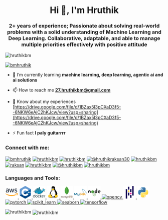 <h1 align="center">Hi 👋, I'm Hruthik</h1>
<h3 align="center">2+ years of experience; Passionate about solving real-world problems with a solid understanding of Machine Learning and Deep Learning. Collaborative, adaptable, and able to manage multiple priorities effectively with positive attitude</h3>

<p align="left"> <img src="https://komarev.com/ghpvc/?username=hruthikbm&label=Profile%20views&color=0e75b6&style=flat" alt="hruthikbm" /> </p>

<p align="left"> <a href="https://twitter.com/bmhruthik" target="blank"><img src="https://img.shields.io/twitter/follow/bmhruthik?logo=twitter&style=for-the-badge" alt="bmhruthik" /></a> </p>

- 🌱 I’m currently learning **machine learning, deep learning, agentic ai and ai solutions**

- 📫 How to reach me **27.hruthikbm@gmail.com**

- 📄 Know about my experiences [https://drive.google.com/file/d/1BZax5l3pCXaD3f5--6NKW6eAjC2hKJcw/view?usp=sharing](https://drive.google.com/file/d/1BZax5l3pCXaD3f5--6NKW6eAjC2hKJcw/view?usp=sharing)

- ⚡ Fun fact **I paly guitarrrr**

<h3 align="left">Connect with me:</h3>
<p align="left">
<a href="https://twitter.com/bmhruthik" target="blank"><img align="center" src="https://raw.githubusercontent.com/rahuldkjain/github-profile-readme-generator/master/src/images/icons/Social/twitter.svg" alt="bmhruthik" height="30" width="40" /></a>
<a href="https://linkedin.com/in/hruthikbm" target="blank"><img align="center" src="https://raw.githubusercontent.com/rahuldkjain/github-profile-readme-generator/master/src/images/icons/Social/linked-in-alt.svg" alt="hruthikbm" height="30" width="40" /></a>
<a href="https://kaggle.com/hruthikbm" target="blank"><img align="center" src="https://raw.githubusercontent.com/rahuldkjain/github-profile-readme-generator/master/src/images/icons/Social/kaggle.svg" alt="hruthikbm" height="30" width="40" /></a>
<a href="https://medium.com/@hruthikraksan30" target="blank"><img align="center" src="https://raw.githubusercontent.com/rahuldkjain/github-profile-readme-generator/master/src/images/icons/Social/medium.svg" alt="@hruthikraksan30" height="30" width="40" /></a>
<a href="https://www.hackerrank.com/hruthikbm" target="blank"><img align="center" src="https://raw.githubusercontent.com/rahuldkjain/github-profile-readme-generator/master/src/images/icons/Social/hackerrank.svg" alt="hruthikbm" height="30" width="40" /></a>
<a href="https://codeforces.com/profile/raksan" target="blank"><img align="center" src="https://raw.githubusercontent.com/rahuldkjain/github-profile-readme-generator/master/src/images/icons/Social/codeforces.svg" alt="raksan" height="30" width="40" /></a>
<a href="https://www.leetcode.com/hruthikbm" target="blank"><img align="center" src="https://raw.githubusercontent.com/rahuldkjain/github-profile-readme-generator/master/src/images/icons/Social/leet-code.svg" alt="hruthikbm" height="30" width="40" /></a>
<a href="https://www.hackerearth.com/@hruthikbm" target="blank"><img align="center" src="https://raw.githubusercontent.com/rahuldkjain/github-profile-readme-generator/master/src/images/icons/Social/hackerearth.svg" alt="@hruthikbm" height="30" width="40" /></a>
<a href="https://auth.geeksforgeeks.org/user/hruthikbm" target="blank"><img align="center" src="https://raw.githubusercontent.com/rahuldkjain/github-profile-readme-generator/master/src/images/icons/Social/geeks-for-geeks.svg" alt="hruthikbm" height="30" width="40" /></a>
</p>

<h3 align="left">Languages and Tools:</h3>
<p align="left"> <a href="https://aws.amazon.com" target="_blank" rel="noreferrer"> <img src="https://raw.githubusercontent.com/devicons/devicon/master/icons/amazonwebservices/amazonwebservices-original-wordmark.svg" alt="aws" width="40" height="40"/> </a> <a href="https://www.w3schools.com/cpp/" target="_blank" rel="noreferrer"> <img src="https://raw.githubusercontent.com/devicons/devicon/master/icons/cplusplus/cplusplus-original.svg" alt="cplusplus" width="40" height="40"/> </a> <a href="https://www.docker.com/" target="_blank" rel="noreferrer"> <img src="https://raw.githubusercontent.com/devicons/devicon/master/icons/docker/docker-original-wordmark.svg" alt="docker" width="40" height="40"/> </a> <a href="https://www.linux.org/" target="_blank" rel="noreferrer"> <img src="https://raw.githubusercontent.com/devicons/devicon/master/icons/linux/linux-original.svg" alt="linux" width="40" height="40"/> </a> <a href="https://www.mongodb.com/" target="_blank" rel="noreferrer"> <img src="https://raw.githubusercontent.com/devicons/devicon/master/icons/mongodb/mongodb-original-wordmark.svg" alt="mongodb" width="40" height="40"/> </a> <a href="https://www.mysql.com/" target="_blank" rel="noreferrer"> <img src="https://raw.githubusercontent.com/devicons/devicon/master/icons/mysql/mysql-original-wordmark.svg" alt="mysql" width="40" height="40"/> </a> <a href="https://nodejs.org" target="_blank" rel="noreferrer"> <img src="https://raw.githubusercontent.com/devicons/devicon/master/icons/nodejs/nodejs-original-wordmark.svg" alt="nodejs" width="40" height="40"/> </a> <a href="https://opencv.org/" target="_blank" rel="noreferrer"> <img src="https://www.vectorlogo.zone/logos/opencv/opencv-icon.svg" alt="opencv" width="40" height="40"/> </a> <a href="https://pandas.pydata.org/" target="_blank" rel="noreferrer"> <img src="https://raw.githubusercontent.com/devicons/devicon/2ae2a900d2f041da66e950e4d48052658d850630/icons/pandas/pandas-original.svg" alt="pandas" width="40" height="40"/> </a> <a href="https://www.python.org" target="_blank" rel="noreferrer"> <img src="https://raw.githubusercontent.com/devicons/devicon/master/icons/python/python-original.svg" alt="python" width="40" height="40"/> </a> <a href="https://pytorch.org/" target="_blank" rel="noreferrer"> <img src="https://www.vectorlogo.zone/logos/pytorch/pytorch-icon.svg" alt="pytorch" width="40" height="40"/> </a> <a href="https://scikit-learn.org/" target="_blank" rel="noreferrer"> <img src="https://upload.wikimedia.org/wikipedia/commons/0/05/Scikit_learn_logo_small.svg" alt="scikit_learn" width="40" height="40"/> </a> <a href="https://seaborn.pydata.org/" target="_blank" rel="noreferrer"> <img src="https://seaborn.pydata.org/_images/logo-mark-lightbg.svg" alt="seaborn" width="40" height="40"/> </a> <a href="https://www.tensorflow.org" target="_blank" rel="noreferrer"> <img src="https://www.vectorlogo.zone/logos/tensorflow/tensorflow-icon.svg" alt="tensorflow" width="40" height="40"/> </a> </p>

<p><img align="left" src="https://github-readme-stats.vercel.app/api/top-langs?username=hruthikbm&show_icons=true&locale=en&layout=compact" alt="hruthikbm" /></p>

<p>&nbsp;<img align="center" src="https://github-readme-stats.vercel.app/api?username=hruthikbm&show_icons=true&locale=en" alt="hruthikbm" /></p>
